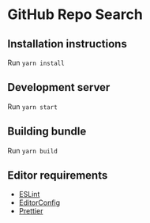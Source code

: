 # GitHub Repo Search

## Installation instructions

Run `yarn install`

## Development server

Run `yarn start`

## Building bundle

Run `yarn build`

## Editor requirements

- [ESLint](https://eslint.org/)
- [EditorConfig](https://editorconfig.org/)
- [Prettier](https://prettier.io/)
